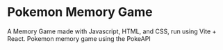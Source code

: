 # Pokemon Memory Game

A Memory Game made with Javascript, HTML, and CSS, run using Vite + React. Pokemon memory game using the PokeAPI
